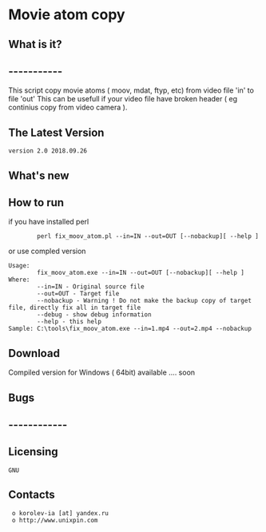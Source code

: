 #						Movie atom copy


##  What is it?
##  -----------
This script copy movie atoms ( moov, mdat, ftyp, etc) from video file 'in' to file 'out'
This can be usefull if your video file have broken header ( eg continius copy from video camera ).

##  The Latest Version

	version 2.0 2018.09.26

##  What's new

## How to run
if you have installed perl 
```
        perl fix_moov_atom.pl --in=IN --out=OUT [--nobackup][ --help ]
```
or use compled version
```
Usage:
        fix_moov_atom.exe --in=IN --out=OUT [--nobackup][ --help ]
Where:
        --in=IN - Original source file
        --out=OUT - Target file
        --nobackup - Warning ! Do not make the backup copy of target file, directly fix all in target file
        --debug - show debug information
        --help - this help
Sample: C:\tools\fix_moov_atom.exe --in=1.mp4 --out=2.mp4 --nobackup
```
## Download
Compiled version for Windows ( 64bit) available .... soon



##  Bugs
##  ------------



  Licensing
  ---------
	GNU

  Contacts
  --------

     o korolev-ia [at] yandex.ru
     o http://www.unixpin.com

